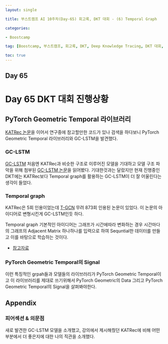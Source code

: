 ```yaml
---
layout: single

title: 부스트캠프 AI 10주차(Day-65) 회고록, DKT 대회 - (6) Temporal Graph

categories:

- Boostcamp

tag: [Boostcamp, 부스트캠프, 회고록, DKT, Deep Knowledge Tracing, DKT 대회, Temporal Graph]

toc: true
---
```


## Day 65

# Day 65 DKT 대회 진행상황

## PyTorch Geometric Temporal 라이브러리
[KATRec 논문](https://arxiv.org/abs/2012.03323)을 이어서 연구중에 참고할만한 코드가 있나 검색을 하다보니 PyTorch Geometric Temporal 라이브러리와 GC-LSTM을 발견했다.

### GC-LSTM
[GC-LSTM](https://pytorch-geometric-temporal.readthedocs.io/en/latest/_modules/torch_geometric_temporal/signal/static_graph_temporal_signal.html) 처음엔 KATRec과 비슷한 구조로 이루어진 모델을 기대하고 모델 구조 파악을 위해 첨부된 [GC-LSTM 논문](https://arxiv.org/abs/1812.04206)을 읽어봤다. 기대한것과는 달랐지만 현재 진행중인 DKT에는 KATRec보다 Temporal graph를 활용하는 GC-LSTM이 더 잘 어울린다는 생각이 들었다.

### Temporal graph
KATRec은 5회 인용이었는데 [T-GCN](https://ieeexplore.ieee.org/abstract/document/8809901) 무려 873회 인용된 논문이 있었다. 이 논문의 아이디어로 변형시킨게 GC-LSTM인듯 하다.

Temporal graph 기본적인 아이디어는 그래프가 시간에따라 변화하는 경우 시간마다의 그래프의 Adjacent Matrix 하나하나를 입력으로 하여 Sequntial한 데이터를 만들고 이를 바탕으로 학습하는 것이다.

+ [참고자료](https://towardsdatascience.com/temporal-graph-networks-ab8f327f2efe)

### PyTorch Geometric Temporal의 Signal

이런 특징적인 grpah들과 모델들의 라이브러리가 PyTorch Geometric Temporal이고 이 라이브러리를 제대로 쓰기위해서 PyTorch Geometric의 Data 그리고 PyTorch Geometric Temporal의 Signal을 살펴봐야한다.



## Appendix

### 피어섹션 & 의문점
새로 발견한 GC-LSTM 모델을 소개했고, 강의에서 제시해줬던 KATRec에 비해 어떤 부분에서 더 좋은지에 대한 나의 직관을 소개했다.